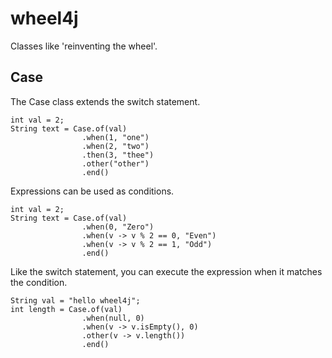 # wheel4j

Classes like 'reinventing the wheel'.

## Case
The Case class extends the switch statement.
```$java
int val = 2;
String text = Case.of(val)
                .when(1, "one")
                .when(2, "two")
                .then(3, "thee")
                .other("other")
                .end()
```

Expressions can be used as conditions.
```$java
int val = 2;
String text = Case.of(val)
                .when(0, "Zero")
                .when(v -> v % 2 == 0, "Even")
                .when(v -> v % 2 == 1, "Odd")
                .end()
```

Like the switch statement, you can execute the expression when it matches the condition.
```$java
String val = "hello wheel4j";
int length = Case.of(val)
                .when(null, 0)
                .when(v -> v.isEmpty(), 0)
                .other(v -> v.length())
                .end()
```
